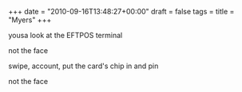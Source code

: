 +++
date = "2010-09-16T13:48:27+00:00"
draft = false
tags = 
title = "Myers"
+++
<p>yousa look at the EFTPOS terminal</p>&#13;
<p>not the face</p>&#13;
<p>swipe, account, put the card's chip in and pin</p>&#13;
<p>not the face</p> 